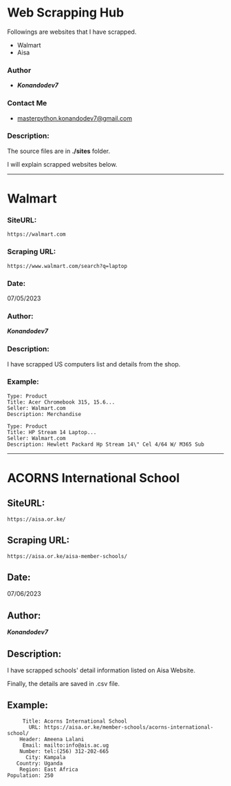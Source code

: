 # Web Scrapping Hub

Followings are websites that I have scrapped.
- Walmart
- Aisa

### Author
- ***Konandodev7***

### Contact Me
- masterpython.konandodev7@gmail.com

### Description: 
The source files are in **./sites** folder.

I will explain scrapped websites below.

--- 
# Walmart
### SiteURL: 
`https://walmart.com`

### Scraping URL:

`https://www.walmart.com/search?q=laptop`

### Date: 
07/05/2023

### Author:
***Konandodev7***

###  Description: 
I have scrapped US computers list and details from the shop.

### Example:
    Type: Product
    Title: Acer Chromebook 315, 15.6...
    Seller: Walmart.com
    Description: Merchandise

    Type: Product
    Title: HP Stream 14 Laptop...
    Seller: Walmart.com
    Description: Hewlett Packard Hp Stream 14\" Cel 4/64 W/ M365 Sub

---
# ACORNS International School
## SiteURL: 
`https://aisa.or.ke/`

## Scraping URL:

`https://aisa.or.ke/aisa-member-schools/`

## Date: 
07/06/2023

## Author:
***Konandodev7***

##  Description: 
I have scrapped schools' detail information listed on Aisa Website.

Finally, the details are saved in .csv file.


## Example:
         Title: Acorns International School
           URL: https://aisa.or.ke/member-schools/acorns-international-school/
        Header: Ameena Lalani
         Email: mailto:info@ais.ac.ug
        Number: tel:(256) 312-202-665
          City: Kampala
       Country: Uganda
        Region: East Africa
    Population: 250
